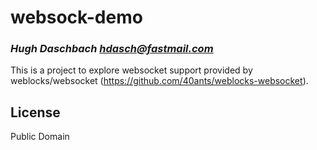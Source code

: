 # websock-demo
### _Hugh Daschbach <hdasch@fastmail.com>_

This is a project to explore websocket support provided by
weblocks/websocket (https://github.com/40ants/weblocks-websocket).

## License

Public Domain

